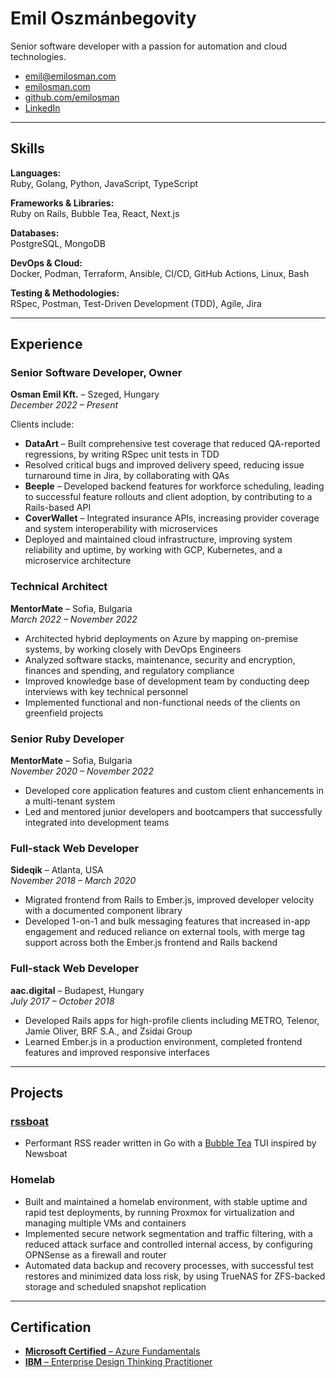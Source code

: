 # Emil Oszmánbegovity
Senior software developer with a passion for automation and cloud technologies.

- [emil@emilosman.com](mailto:emil@emilosman.com)
- [emilosman.com](https://emilosman.com)
- [github.com/emilosman](https://github.com/emilosman)
- [LinkedIn](https://www.linkedin.com/in/emilosman/)

---

## Skills

__Languages:__  
Ruby, Golang, Python, JavaScript, TypeScript

__Frameworks & Libraries:__  
Ruby on Rails, Bubble Tea, React, Next.js

__Databases:__  
PostgreSQL, MongoDB

__DevOps & Cloud:__  
Docker, Podman, Terraform, Ansible, CI/CD, GitHub Actions, Linux, Bash

__Testing & Methodologies:__  
RSpec, Postman, Test-Driven Development (TDD), Agile, Jira

---

## Experience

### Senior Software Developer, Owner
__Osman Emil Kft.__ – Szeged, Hungary  
_December 2022 – Present_

Clients include:

- __DataArt__ – Built comprehensive test coverage that reduced QA-reported regressions, by writing RSpec unit tests in TDD
- Resolved critical bugs and improved delivery speed, reducing issue turnaround time in Jira, by collaborating with QAs
- __Beeple__ – Developed backend features for workforce scheduling, leading to successful feature rollouts and client adoption, by contributing to a Rails-based API
- __CoverWallet__ – Integrated insurance APIs, increasing provider coverage and system interoperability with microservices
- Deployed and maintained cloud infrastructure, improving system reliability and uptime, by working with GCP, Kubernetes, and a microservice architecture

### Technical Architect
__MentorMate__ – Sofia, Bulgaria  
_March 2022 – November 2022_

- Architected hybrid deployments on Azure by mapping on-premise systems, by working closely with DevOps Engineers
- Analyzed software stacks, maintenance, security and encryption, finances and spending, and regulatory compliance
- Improved knowledge base of development team by conducting deep interviews with key technical personnel
- Implemented functional and non-functional needs of the clients on greenfield projects

### Senior Ruby Developer
__MentorMate__ – Sofia, Bulgaria  
_November 2020 – November 2022_

- Developed core application features and custom client enhancements in a multi-tenant system
- Led and mentored junior developers and bootcampers that successfully integrated into development teams

### Full-stack Web Developer
__Sideqik__ – Atlanta, USA  
_November 2018 – March 2020_

- Migrated frontend from Rails to Ember.js, improved developer velocity with a documented component library
- Developed 1-on-1 and bulk messaging features that increased in-app engagement and reduced reliance on external tools, with merge tag support across both the Ember.js frontend and Rails backend

### Full-stack Web Developer
__aac.digital__ – Budapest, Hungary  
_July 2017 – October 2018_

- Developed Rails apps for high-profile clients including METRO, Telenor, Jamie Oliver, BRF S.A., and Zsidai Group
- Learned Ember.js in a production environment, completed frontend features and improved responsive interfaces

---

## Projects

### [rssboat](https://github.com/emilosman/rssboat)
- Performant RSS reader written in Go with a [Bubble Tea](https://github.com/charmbracelet/bubbletea) TUI inspired by Newsboat

### Homelab
- Built and maintained a homelab environment, with stable uptime and rapid test deployments, by running Proxmox for virtualization and managing multiple VMs and containers
- Implemented secure network segmentation and traffic filtering, with a reduced attack surface and controlled internal access, by configuring OPNSense as a firewall and router
- Automated data backup and recovery processes, with successful test restores and minimized data loss risk, by using TrueNAS for ZFS-backed storage and scheduled snapshot replication

---

## Certification

- [__Microsoft Certified__ – Azure Fundamentals](https://learn.microsoft.com/en-us/users/emilosman/credentials/5b393ffcfcac8312)
- [__IBM__ – Enterprise Design Thinking Practitioner](https://www.credly.com/badges/351edaee-062d-45e6-b948-f798e7c598f4)

